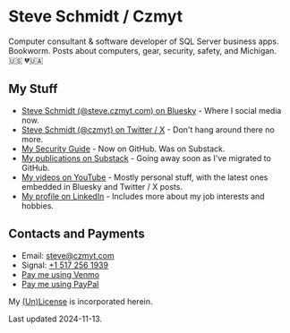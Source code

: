 
# Steve Schmidt / Czmyt

Computer consultant & software developer of SQL Server business apps.<br />
Bookworm.  Posts about computers, gear, security, safety, and Michigan.<br />
🇺🇸  💔🇺🇦

## My Stuff

- [Steve Schmidt (@steve.czmyt.com) on Bluesky](https://bsky.app/profile/steve.czmyt.com) - Where I social media now.
- [Steve Schmidt (@czmyt) on Twitter / X](https://x.com/czmyt/with_replies) - Don't hang around there no more.
- [My Security Guide](https://github.com/czmyt/security-guide/blob/main/README.md) - Now on GitHub.  Was on Substack.
- [My publications on Substack](https://czmyt.substack.com/p/security-guide-background) - Going away soon as I've migrated to GitHub.
- [My videos on YouTube](https://www.youtube.com/@sczmyt/videos) - Mostly personal stuff, with the latest ones embedded in Bluesky and Twitter / X posts.
- [My profile on LinkedIn](https://www.linkedin.com/in/stephen-schmidt-windsor/) - Includes more about my job interests and hobbies.

## Contacts and Payments

- Email: [steve@czmyt.com](mailto:steve@czmyt.com)
- Signal: [+1 517 256 1939](https://signal.me/#p/+15172561939)
- [Pay me using Venmo](https://venmo.com/czmyt)
- [Pay me using PayPal](https://paypal.me/czmyt)

My [(Un)License](UNLICENSE.md) is incorporated herein.

Last updated 2024-11-13.
